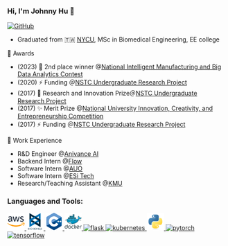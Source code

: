 ### Hi, I'm Johnny Hu 👋

[![GitHub](https://img.shields.io/badge/dynamic/json?logo=github&label=GitHub&labelColor=495867&color=495867&query=%24.data.totalSubs&url=https%3A%2F%2Fapi.spencerwoo.com%2Fsubstats%2F%3Fsource%3Dgithub%26queryKey%3Dhayschan&style=flat-square)](https://github.com/JohnHuCC)

- Graduated from 🇹🇼 [NYCU](https://www.nycu.edu.tw/nycu/ch/index), MSc in Biomedical Engineering, EE college

🔬 Awards  
- (2023) 🥈 2nd place winner @[National Intelligent Manufacturing and Big Data Analytics Contest](https://imbd2023.thu.edu.tw/)
- (2020)  ⚡ Funding ＠[NSTC Undergraduate Research Project](https://www.nstc.gov.tw/folksonomy/list/2af9ad9a-1f47-450d-b5a1-2cb43de8290c?l=ch)
- (2017) 🥇 Research and Innovation Prize＠[NSTC Undergraduate Research Project](https://www.nstc.gov.tw/folksonomy/list/2af9ad9a-1f47-450d-b5a1-2cb43de8290c?l=ch)
- (2017) ✨ Merit Prize @[National University Innovation, Creativity, and Entrepreneurship Competition](http://www.csmu-healthcarelab.url.tw/aacr/competition.php)
- (2017)  ⚡ Funding ＠[NSTC Undergraduate Research Project](https://www.nstc.gov.tw/folksonomy/list/2af9ad9a-1f47-450d-b5a1-2cb43de8290c?l=ch)

💼 Work Experience
- R&D Engineer @[Anivance AI](https://www.anivance.io/)
- Backend Intern @[Flow](https://www.flow.tw/)
- Software Intern @[AUO](https://www.auo.com/zh-TW)
- Software Intern @[ESi Tech](https://www.esi-tech.net/)
- Research/Teaching Assistant @[KMU](https://www.kmu.edu.tw/)

<h3 align="left">Languages and Tools:</h3>
<p align="left"> <a href="https://aws.amazon.com" target="_blank" rel="noreferrer"> <img src="https://raw.githubusercontent.com/devicons/devicon/master/icons/amazonwebservices/amazonwebservices-original-wordmark.svg" alt="aws" width="40" height="40"/> </a> <a href="https://backbonejs.org" target="_blank" rel="noreferrer"> <img src="https://raw.githubusercontent.com/devicons/devicon/master/icons/backbonejs/backbonejs-original-wordmark.svg" alt="backbonejs" width="40" height="40"/> </a><a href="https://www.w3schools.com/cpp/" target="_blank" rel="noreferrer"> <img src="https://raw.githubusercontent.com/devicons/devicon/master/icons/cplusplus/cplusplus-original.svg" alt="cplusplus" width="40" height="40"/> </a> <a href="https://www.docker.com/" target="_blank" rel="noreferrer"> <img src="https://raw.githubusercontent.com/devicons/devicon/master/icons/docker/docker-original-wordmark.svg" alt="docker" width="40" height="40"/> </a> <a href="https://flask.palletsprojects.com/" target="_blank" rel="noreferrer"> <img src="https://www.vectorlogo.zone/logos/pocoo_flask/pocoo_flask-icon.svg" alt="flask" width="40" height="40"/> </a> <a href="https://kubernetes.io" target="_blank" rel="noreferrer"> <img src="https://www.vectorlogo.zone/logos/kubernetes/kubernetes-icon.svg" alt="kubernetes" width="40" height="40"/> </a><a href="https://www.python.org" target="_blank" rel="noreferrer"> <img src="https://raw.githubusercontent.com/devicons/devicon/master/icons/python/python-original.svg" alt="python" width="40" height="40"/> </a> <a href="https://pytorch.org/" target="_blank" rel="noreferrer"> <img src="https://www.vectorlogo.zone/logos/pytorch/pytorch-icon.svg" alt="pytorch" width="40" height="40"/> </a> <a href="https://www.tensorflow.org" target="_blank" rel="noreferrer"> <img src="https://www.vectorlogo.zone/logos/tensorflow/tensorflow-icon.svg" alt="tensorflow" width="40" height="40"/> </a> </p>
  
<!--
**JohnHuCC/JohnHuCC** is a ✨ _special_ ✨ repository because its `README.md` (this file) appears on your GitHub profile.

Here are some ideas to get you started:

- 🔭 I’m currently working on ...
- 🌱 I’m currently learning ...
- 👯 I’m looking to collaborate on ...
- 🤔 I’m looking for help with ...
- 💬 Ask me about ...
- 📫 How to reach me: ...
- 😄 Pronouns: ...
- ⚡ Fun fact: ...
-->
